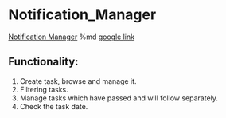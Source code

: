 # Notification_Manager

<a href="https://notification-manager-patrykkuniczak.vercel.app" target="_blank">Notification Manager</a>
%md <a href="https://google.com" target="_blank">google link</a>
## Functionality:

1. Create task, browse and manage it.
2. Filtering tasks.
3. Manage tasks which have passed and will follow separately.
4. Check the task date.
